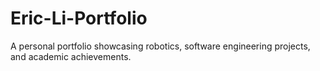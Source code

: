 # Eric-Li-Portfolio
A personal portfolio showcasing robotics, software engineering projects, and academic achievements.
